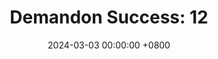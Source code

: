 ---
title: "Demandon Success: 12"
date: 2024-03-03 00:00:00 +0800
categories: [Blogging]
tag: [Blogging]
image: https://pbs.twimg.com/media/GHLARwIWsAA-chc?format=jpg&name=large
---